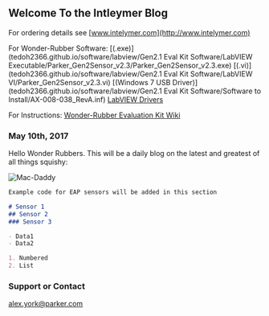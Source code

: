 ## Welcome To the Intleymer Blog

For ordering details see [www.intelymer.com](http://www.intelymer.com)

For Wonder-Rubber Software: [(.exe)](tedoh2366.github.io/software/labview/Gen2.1 Eval Kit Software/LabVIEW Executable/Parker_Gen2Sensor_v2.3/Parker_Gen2Sensor_v2.3.exe)    [(.vi)](tedoh2366.github.io/software/labview/Gen2.1 Eval Kit Software/LabVIEW VI/Parker_Gen2Sensor_v2.3.vi)   [(Windows 7 USB Driver)](tedoh2366.github.io/software/labview/Gen2.1 Eval Kit Software/Software to Install/AX-008-038_RevA.inf)   [LabVIEW Drivers]()

For Instructions: [Wonder-Rubber Evaluation Kit Wiki](https://intelymer.wikidot.com)



### May 10th, 2017

Hello Wonder Rubbers. This will be a daily blog on the latest and greatest of all things squishy:

![Mac-Daddy](tedoh2366.github.io/logo.png "Dr. Wonder")

```markdown
Example code for EAP sensors will be added in this section

# Sensor 1
## Sensor 2
### Sensor 3

- Data1
- Data2

1. Numbered
2. List
```
### Support or Contact

alex.york@parker.com
